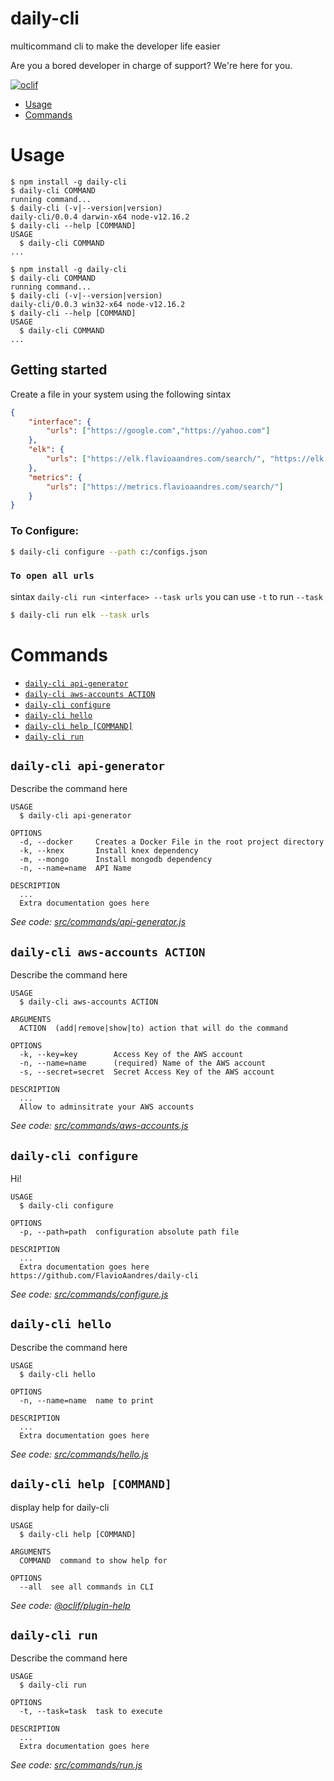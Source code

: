 daily-cli
=========

multicommand cli to make the developer life easier

Are you a bored developer in charge of support? We're here for you. 

[![oclif](https://img.shields.io/badge/cli-oclif-brightgreen.svg)](https://oclif.io)
<!-- [![Version](https://img.shields.io/npm/v/daily-cli.svg)](https://npmjs.org/package/daily-cli)
[![Downloads/week](https://img.shields.io/npm/dw/daily-cli.svg)](https://npmjs.org/package/daily-cli)
[![License](https://img.shields.io/npm/l/daily-cli.svg)](https://github.com/@FlavioAandres/FlavioAandres/blob/master/package.json) -->

<!-- toc -->
* [Usage](#usage)
* [Commands](#commands)
<!-- tocstop -->
# Usage
<!-- usage -->
```sh-session
$ npm install -g daily-cli
$ daily-cli COMMAND
running command...
$ daily-cli (-v|--version|version)
daily-cli/0.0.4 darwin-x64 node-v12.16.2
$ daily-cli --help [COMMAND]
USAGE
  $ daily-cli COMMAND
...
```
<!-- usagestop -->
```sh-session
$ npm install -g daily-cli
$ daily-cli COMMAND
running command...
$ daily-cli (-v|--version|version)
daily-cli/0.0.3 win32-x64 node-v12.16.2
$ daily-cli --help [COMMAND]
USAGE
  $ daily-cli COMMAND
...
```

## Getting started 

Create a file in your system using the following sintax
```json
{
    "interface": {
        "urls": ["https://google.com","https://yahoo.com"]
    },
    "elk": {
        "urls": ["https://elk.flavioaandres.com/search/", "https://elk.flavioaandres.com/search/2"]
    },
    "metrics": {
        "urls": ["https://metrics.flavioaandres.com/search/"]
    }
}

```

### To Configure: 

```bash
$ daily-cli configure --path c:/configs.json
```

### `To open all urls`

sintax `daily-cli run <interface> --task urls` you can use `-t` to run `--task`

```bash
$ daily-cli run elk --task urls
```

# Commands
<!-- commands -->
* [`daily-cli api-generator`](#daily-cli-api-generator)
* [`daily-cli aws-accounts ACTION`](#daily-cli-aws-accounts-action)
* [`daily-cli configure`](#daily-cli-configure)
* [`daily-cli hello`](#daily-cli-hello)
* [`daily-cli help [COMMAND]`](#daily-cli-help-command)
* [`daily-cli run`](#daily-cli-run)

## `daily-cli api-generator`

Describe the command here

```
USAGE
  $ daily-cli api-generator

OPTIONS
  -d, --docker     Creates a Docker File in the root project directory
  -k, --knex       Install knex dependency
  -m, --mongo      Install mongodb dependency
  -n, --name=name  API Name

DESCRIPTION
  ...
  Extra documentation goes here
```

_See code: [src/commands/api-generator.js](https://github.com/FlavioAandres/daily-cli/blob/v0.0.4/src/commands/api-generator.js)_

## `daily-cli aws-accounts ACTION`

Describe the command here

```
USAGE
  $ daily-cli aws-accounts ACTION

ARGUMENTS
  ACTION  (add|remove|show|to) action that will do the command

OPTIONS
  -k, --key=key        Access Key of the AWS account
  -n, --name=name      (required) Name of the AWS account
  -s, --secret=secret  Secret Access Key of the AWS account

DESCRIPTION
  ...
  Allow to adminsitrate your AWS accounts
```

_See code: [src/commands/aws-accounts.js](https://github.com/FlavioAandres/daily-cli/blob/v0.0.4/src/commands/aws-accounts.js)_

## `daily-cli configure`

Hi!

```
USAGE
  $ daily-cli configure

OPTIONS
  -p, --path=path  configuration absolute path file

DESCRIPTION
  ...
  Extra documentation goes here https://github.com/FlavioAandres/daily-cli
```

_See code: [src/commands/configure.js](https://github.com/FlavioAandres/daily-cli/blob/v0.0.4/src/commands/configure.js)_

## `daily-cli hello`

Describe the command here

```
USAGE
  $ daily-cli hello

OPTIONS
  -n, --name=name  name to print

DESCRIPTION
  ...
  Extra documentation goes here
```

_See code: [src/commands/hello.js](https://github.com/FlavioAandres/daily-cli/blob/v0.0.4/src/commands/hello.js)_

## `daily-cli help [COMMAND]`

display help for daily-cli

```
USAGE
  $ daily-cli help [COMMAND]

ARGUMENTS
  COMMAND  command to show help for

OPTIONS
  --all  see all commands in CLI
```

_See code: [@oclif/plugin-help](https://github.com/oclif/plugin-help/blob/v3.2.0/src/commands/help.ts)_

## `daily-cli run`

Describe the command here

```
USAGE
  $ daily-cli run

OPTIONS
  -t, --task=task  task to execute

DESCRIPTION
  ...
  Extra documentation goes here
```

_See code: [src/commands/run.js](https://github.com/FlavioAandres/daily-cli/blob/v0.0.4/src/commands/run.js)_
<!-- commandsstop -->
